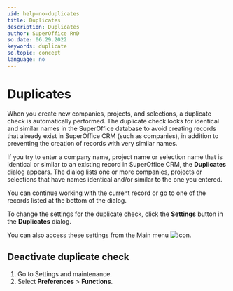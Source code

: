 ```yaml
---
uid: help-no-duplicates
title: Duplicates
description: Duplicates
author: SuperOffice RnD
so.date: 06.29.2022
keywords: duplicate
so.topic: concept
language: no
---
```


# Duplicates

When you create new companies, projects, and selections, a duplicate check is automatically performed. The duplicate check looks for identical and similar names in the SuperOffice database to avoid creating records that already exist in SuperOffice CRM (such as companies), in addition to preventing the creation of records with very similar names.

If you try to enter a company name, project name or selection name that is identical or similar to an existing record in SuperOffice CRM, the **Duplicates** dialog appears. The dialog lists one or more companies, projects or selections that have names identical and/or similar to the one you entered.

You can continue working with the current record or go to one of the records listed at the bottom of the dialog.

To change the settings for the duplicate check, click the **Settings** button in the **Duplicates** dialog.

You can also access these settings from the Main menu ![icon][img1].

## Deactivate duplicate check

1. Go to Settings and maintenance.
1. Select **Preferences** > **Functions**.

<!-- Referenced links -->

<!-- Referenced images -->
[img1]: ../../../media/icons/main-menu-small.png

